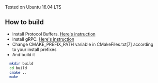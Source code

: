 Tested on Ubuntu 16.04 LTS

## How to build

* Install Protocol Buffers. [Here's instruction](https://github.com/google/protobuf/blob/master/src/README.md)
* Install gRPC. [Here's instruction](https://github.com/grpc/grpc/blob/master/INSTALL.md)
* Change CMAKE_PREFIX_PATH variable in CMakeFiles.txt[7] according to your install prefixes
* And build it
```bash
  mkdir build
  cd build
  cmake ..
  make
```
